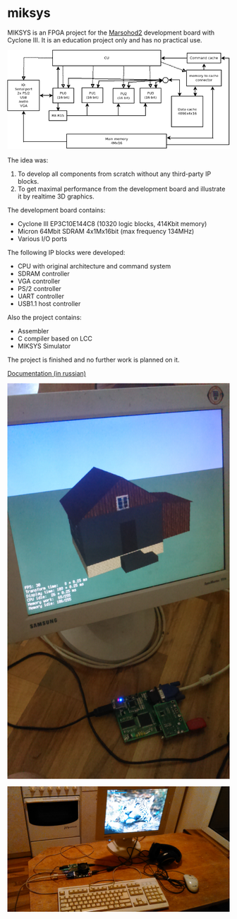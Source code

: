 # miksys

MIKSYS is an FPGA project for the [Marsohod2](http://marsohod.org/howtostart/prodmarsohod2) development board with Cyclone III.
It is an education project only and has no practical use.

![](./doc/miksys.png)

The idea was:
1. To develop all components from scratch without any third-party IP blocks.
2. To get maximal performance from the development board and illustrate it by realtime 3D graphics.

The development board contains:
* Cyclone III EP3C10E144C8 (10320 logic blocks, 414Kbit memory)
* Micron 64Mbit SDRAM 4x1Mx16bit (max frequency 134MHz)
* Various I/O ports

The following IP blocks were developed:
* CPU with original architecture and command system
* SDRAM controller
* VGA controller
* PS/2 controller
* UART controller
* USB1.1 host controller

Also the project contains:
* Assembler
* C compiler based on LCC
* MIKSYS Simulator

The project is finished and no further work is planned on it.

[Documentation (in russian)](./doc/miksys.md)

![](./doc/img1.JPG)

![](./doc/img2.JPG)
